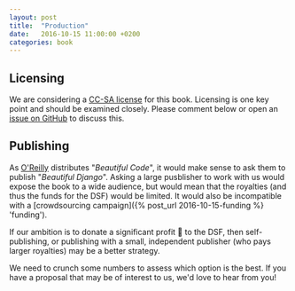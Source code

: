 ```yaml
---
layout: post
title:  "Production"
date:   2016-10-15 11:00:00 +0200
categories: book
---
```


## Licensing

We are considering a [CC-SA license](http://beautifuldjango.com/LICENSE.txt) for this book. Licensing is one key point and should be examined closely. Please comment below or open an [issue on GitHub](https://github.com/beautifuldjango/beautifuldjango.github.io/issues 'issue tracker') to discuss this.


## Publishing


As [O'Reilly](http://oreilly.com/ 'oreilly') distributes "_Beautiful Code_", it would make sense to ask them to publish "_Beautiful Django_". Asking a large pusblisher to work with us would expose the book to a wide audience, but would mean that the royalties (and thus the funds for the DSF) would be limited. It would also be incompatible with a [crowdsourcing campaign]({% post_url 2016-10-15-funding %} 'funding').


If our ambition is to donate a significant profit :money_with_wings: to the DSF, then self-publishing, or publishing with a small, independent publisher (who pays larger royalties) may be a better strategy.

We need to crunch some numbers to assess which option is the best. If you have a proposal that may be of interest to us, we'd love to hear from you!
